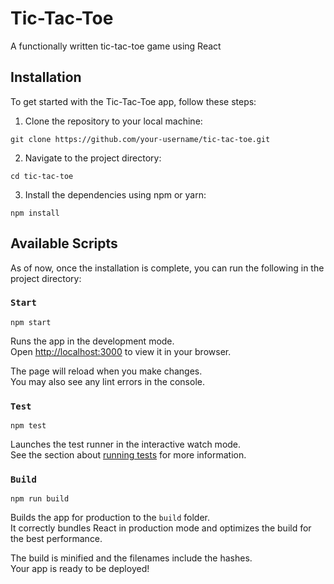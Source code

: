 # Tic-Tac-Toe

A functionally written tic-tac-toe game using React

## Installation

To get started with the Tic-Tac-Toe app, follow these steps:

1. Clone the repository to your local machine:

```shell
git clone https://github.com/your-username/tic-tac-toe.git
```

2. Navigate to the project directory:

```shell
cd tic-tac-toe
```

3. Install the dependencies using npm or yarn:

```shell
npm install
```

## Available Scripts

As of now, once the installation is complete, you can run the following in the project directory:

### `Start`

```shell
npm start
```

Runs the app in the development mode.\
Open [http://localhost:3000](http://localhost:3000) to view it in your browser.

The page will reload when you make changes.\
You may also see any lint errors in the console.

### `Test`

```shell
npm test
```

Launches the test runner in the interactive watch mode.\
See the section about [running tests](https://facebook.github.io/create-react-app/docs/running-tests) for more information.

### `Build`

```shell
npm run build
```

Builds the app for production to the `build` folder.\
It correctly bundles React in production mode and optimizes the build for the best performance.

The build is minified and the filenames include the hashes.\
Your app is ready to be deployed!
